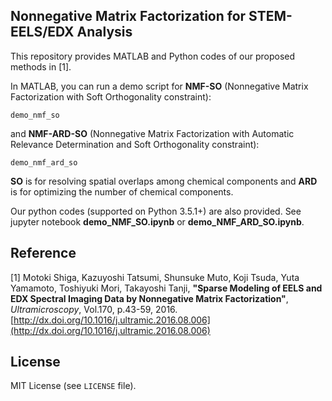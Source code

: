 ## Nonnegative Matrix Factorization for STEM-EELS/EDX Analysis

This repository provides MATLAB and Python codes of our proposed methods in [1].

In MATLAB, you can run a demo script for **NMF-SO** (Nonnegative Matrix Factorization with Soft Orthogonality constraint):

    demo_nmf_so

and **NMF-ARD-SO** (Nonnegative Matrix Factorization with Automatic Relevance Determination and Soft Orthogonality constraint):

    demo_nmf_ard_so
    
**SO** is for resolving spatial overlaps among chemical components and **ARD** is for optimizing the number of chemical components.

Our python codes (supported on Python 3.5.1+) are also provided. See jupyter notebook **demo_NMF_SO.ipynb** or **demo_NMF_ARD_SO.ipynb**. 


## Reference

[1]
Motoki Shiga, Kazuyoshi Tatsumi, Shunsuke Muto, Koji Tsuda, Yuta Yamamoto, Toshiyuki Mori, Takayoshi Tanji,
  **"Sparse Modeling of EELS and EDX Spectral Imaging Data by Nonnegative Matrix Factorization"**,  
  *Ultramicroscopy*, Vol.170, p.43-59, 2016.  
[http://dx.doi.org/10.1016/j.ultramic.2016.08.006](http://dx.doi.org/10.1016/j.ultramic.2016.08.006)


## License

MIT License (see `LICENSE` file).
